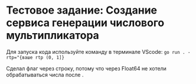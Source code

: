 # Тестовое задание: Создание сервиса генерации числового мультипликатора

Для запуска кода используйте команду в терминале VScode:
`go run . -rtp="{ваше rtp (0, 1]}`

Сделал флаг через строку, потому что через Float64 не хотели обрабатываться числа после .
